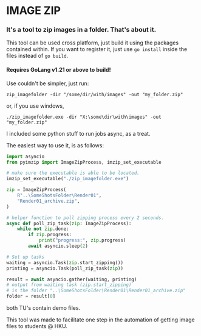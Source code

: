 # IMAGE ZIP
### It's a tool to zip images in a folder. That's about it.
This tool can be used cross platform, just build it using the packages contained within.
If you want to register it, just use `go install` inside the files instead of `go build`.

#### Requires GoLang v1.21 or above to build!

Use couldn't be simpler, just run:

`zip_imagefolder -dir "/some/dir/with/images" -out "my_folder.zip"`

or, if you use windows,

`./zip_imagefolder.exe -dir "X:\some\dir\with\images" -out "my_folder.zip"`

I included some python stuff to run jobs async, as a treat.

The easiest way to use it, is as follows:

```py
import asyncio
from pyimzip import ImageZipProcess, imzip_set_executable

# make sure the executable is able to be located.
imzip_set_executable("./zip_imagefolder.exe")

zip = ImageZipProcess(
    R"..\SomeShotsFolder\Render01",
    "Render01_archive.zip",
)

# helper function to poll zipping process every 2 seconds.
async def poll_zip_task(zip: ImageZipProcess):
    while not zip.done:
        if zip.progress:
            print("progress:", zip.progress)
        await asyncio.sleep(2)

# Set up tasks
waiting = asyncio.Task(zip.start_zipping())
printing = asyncio.Task(poll_zip_task(zip))

result = await asyncio.gather(waiting, printing)
# output from waiting task (zip.start_zipping)
# is the folder "..\SomeShotsFolder\Render01\Render01_archive.zip"
folder = result[0] 
```

both TU's contain demo files.

This tool was made to facilitate one step in the automation of getting image files to students @ HKU. 
